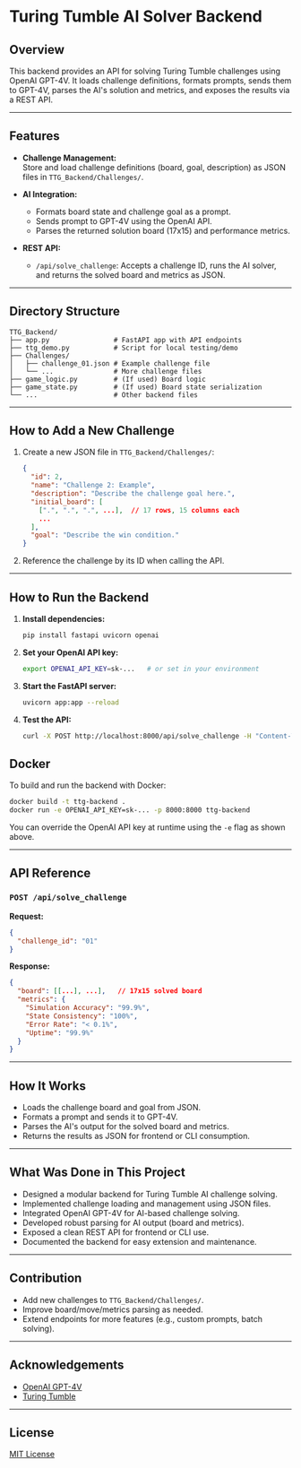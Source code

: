 # Turing Tumble AI Solver Backend

## Overview

This backend provides an API for solving Turing Tumble challenges using OpenAI GPT-4V. It loads challenge definitions, formats prompts, sends them to GPT-4V, parses the AI's solution and metrics, and exposes the results via a REST API.

---

## Features

- **Challenge Management:**  
  Store and load challenge definitions (board, goal, description) as JSON files in `TTG_Backend/Challenges/`.

- **AI Integration:**  
  - Formats board state and challenge goal as a prompt.
  - Sends prompt to GPT-4V using the OpenAI API.
  - Parses the returned solution board (17x15) and performance metrics.

- **REST API:**  
  - `/api/solve_challenge`: Accepts a challenge ID, runs the AI solver, and returns the solved board and metrics as JSON.

---

## Directory Structure

```
TTG_Backend/
├── app.py                # FastAPI app with API endpoints
├── ttg_demo.py           # Script for local testing/demo
├── Challenges/
│   ├── challenge_01.json # Example challenge file
│   └── ...               # More challenge files
├── game_logic.py         # (If used) Board logic
├── game_state.py         # (If used) Board state serialization
└── ...                   # Other backend files
```

---

## How to Add a New Challenge

1. Create a new JSON file in `TTG_Backend/Challenges/`:
    ```json
    {
      "id": 2,
      "name": "Challenge 2: Example",
      "description": "Describe the challenge goal here.",
      "initial_board": [
        [".", ".", ".", ...],  // 17 rows, 15 columns each
        ...
      ],
      "goal": "Describe the win condition."
    }
    ```

2. Reference the challenge by its ID when calling the API.

---

## How to Run the Backend

1. **Install dependencies:**
    ```sh
    pip install fastapi uvicorn openai
    ```

2. **Set your OpenAI API key:**
    ```sh
    export OPENAI_API_KEY=sk-...   # or set in your environment
    ```

3. **Start the FastAPI server:**
    ```sh
    uvicorn app:app --reload
    ```

4. **Test the API:**
    ```sh
    curl -X POST http://localhost:8000/api/solve_challenge -H "Content-Type: application/json" -d '{"challenge_id": "01"}'
    ```

## Docker

To build and run the backend with Docker:

```sh
docker build -t ttg-backend .
docker run -e OPENAI_API_KEY=sk-... -p 8000:8000 ttg-backend
```

You can override the OpenAI API key at runtime using the `-e` flag as shown above.

---

## API Reference

### `POST /api/solve_challenge`

**Request:**
```json
{
  "challenge_id": "01"
}
```

**Response:**
```json
{
  "board": [[...], ...],   // 17x15 solved board
  "metrics": {
    "Simulation Accuracy": "99.9%",
    "State Consistency": "100%",
    "Error Rate": "< 0.1%",
    "Uptime": "99.9%"
  }
}
```

---

## How It Works

- Loads the challenge board and goal from JSON.
- Formats a prompt and sends it to GPT-4V.
- Parses the AI's output for the solved board and metrics.
- Returns the results as JSON for frontend or CLI consumption.

---

## What Was Done in This Project

- Designed a modular backend for Turing Tumble AI challenge solving.
- Implemented challenge loading and management using JSON files.
- Integrated OpenAI GPT-4V for AI-based challenge solving.
- Developed robust parsing for AI output (board and metrics).
- Exposed a clean REST API for frontend or CLI use.
- Documented the backend for easy extension and maintenance.

---

## Contribution

- Add new challenges to `TTG_Backend/Challenges/`.
- Improve board/move/metrics parsing as needed.
- Extend endpoints for more features (e.g., custom prompts, batch solving).

---

## Acknowledgements

- [OpenAI GPT-4V](https://platform.openai.com/docs/guides/vision)
- [Turing Tumble](https://www.turingtumble.com/)

---

## License

[MIT License](LICENSE) 